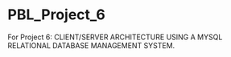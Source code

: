 # PBL_Project_6
For Project 6: CLIENT/SERVER ARCHITECTURE USING A MYSQL RELATIONAL DATABASE MANAGEMENT SYSTEM.
